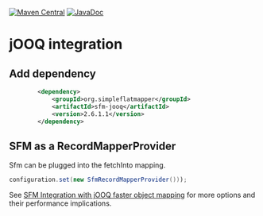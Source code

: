 [![Maven Central](https://img.shields.io/maven-central/v/org.simpleflatmapper/sfm-jooq.svg)](https://maven-badges.herokuapp.com/maven-central/org.simpleflatmapper/sfm-jooq)
[![JavaDoc](https://img.shields.io/badge/javadoc-2.6.1.1-blue.svg)](http://www.javadoc.io/doc/org.simpleflatmapper/sfm-jooq)

# jOOQ integration

## Add dependency

```xml
		<dependency>
			<groupId>org.simpleflatmapper</groupId>
			<artifactId>sfm-jooq</artifactId>
			<version>2.6.1.1</version>
		</dependency>
```

## SFM as a RecordMapperProvider

Sfm can be plugged into the fetchInto mapping.


```java
configuration.set(new SfmRecordMapperProvider()));
```


See [SFM Integration with jOOQ faster object mapping](https://github.com/arnaudroger/SimpleFlatMapper/wiki/SFM-Integration-with-Jooq-faster-object-mapping)
for more options and their performance implications.
